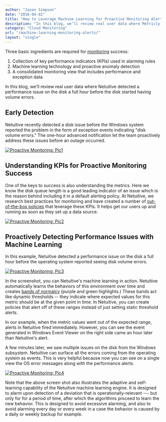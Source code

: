 ```yaml
---
author: "Jason Simpson"
date: "2016-04-02"
title: "How to Leverage Machine Learning for Proactive Monitoring Alerts"
description: "In this blog, we’ll review real user data where Metricly's proactive monitoring detected a performance issue on the disk a full hour before errors began."
category: "Cloud Monitoring"
url: "/machine-learning-monitoring-alerts/"
layout: "single"
---
```

Three basic ingredients are required for [monitoring](https://www.metricly.com) success:

1.  Collection of key performance indicators (KPIs) used in alarming rules
2.  Machine learning technology and proactive anomaly detection
3.  A consolidated monitoring view that includes performance and exception data

In this blog, we'll review real user data where Netuitive detected a performance issue on the disk a full hour before the disk started having volume errors.

Early Detection
---------------

Netuitive recently detected a disk issue before the Windows system reported the problem in the form of exception events indicating "disk volume errors." The one-hour advanced notification let the team proactively address these issues before an outage occurred.

[![Proactive Monitoring: Pic1](https://s3-us-west-2.amazonaws.com/com-netuitive-app-usw2-public/wp-content/uploads/2016/05/Pic1-1024x410.png)](https://s3-us-west-2.amazonaws.com/com-netuitive-app-usw2-public/wp-content/uploads/2016/05/Pic1.png)

Understanding KPIs for Proactive Monitoring Success
---------------------------------------------------

One of the keys to success is also understanding the metrics. Here we know the disk queue length is a good leading indicator of an issue which is the reason behind including it in a default alerting policy. At Netuitive, we research best practices for monitoring and have created a number of [out-of-the-box policies](https://help.netuitive.com/Content/Policies/policies.htm) that leverage these KPIs. It helps get our users up and running as soon as they set up a data source.

[![Proactive Monitoring: Pic2](https://s3-us-west-2.amazonaws.com/com-netuitive-app-usw2-public/wp-content/uploads/2016/05/Pic2-1024x413.png)](https://s3-us-west-2.amazonaws.com/com-netuitive-app-usw2-public/wp-content/uploads/2016/05/Pic2.png)

Proactively Detecting Performance Issues with Machine Learning
--------------------------------------------------------------

In this example, Netuitive detected a performance issue on the disk a full hour before the operating system reported seeing disk volume errors.

[![Proactive Monitoring: Pic3](https://s3-us-west-2.amazonaws.com/com-netuitive-app-usw2-public/wp-content/uploads/2016/05/Pic3-1024x419.png)](https://s3-us-west-2.amazonaws.com/com-netuitive-app-usw2-public/wp-content/uploads/2016/05/Pic3.png)

In the screenshot, you can Netuitive's machine learning in action. Netuitive automatically learns the behaviors of this environment over time and creates [bands of normalcy](/product) (purple and green highlights.) These bands act like dynamic thresholds -- they indicate where expected values for this metric should be at the given point in time. In Netuitive, you can create policies that alert off of these ranges instead of just setting static threshold alerts.

In our example, when the metric values went out of the expected range, alerts in Netuitive fired immediately. However, you can see the event generated in Windows Event Viewer on the right side came an hour later than Netuitive's alert.

A few minutes later, we saw multiple issues on the disk from the Windows subsystem. Netuitive can surface all the errors coming from the operating system as events. This is very helpful because now you can see on a single view the OS error messages along with the performance alerts.

[![Proactive Monitoring: Pic4](https://s3-us-west-2.amazonaws.com/com-netuitive-app-usw2-public/wp-content/uploads/2016/05/Pic4-1024x450.png)](https://s3-us-west-2.amazonaws.com/com-netuitive-app-usw2-public/wp-content/uploads/2016/05/Pic4.png)

Note that the above screen shot also illustrates the adaptive and self-learning capability of the Netuitive machine learning engine. It is designed to alarm upon detection of a deviation that is operationally-relevant --- but only for for a period of time, after which the algorithms proceed to learn the new behavior. This is designed to avoid excessive alarming, and also to avoid alarming every day or every week in a case the behavior is caused by a daily or weekly backup for example.
